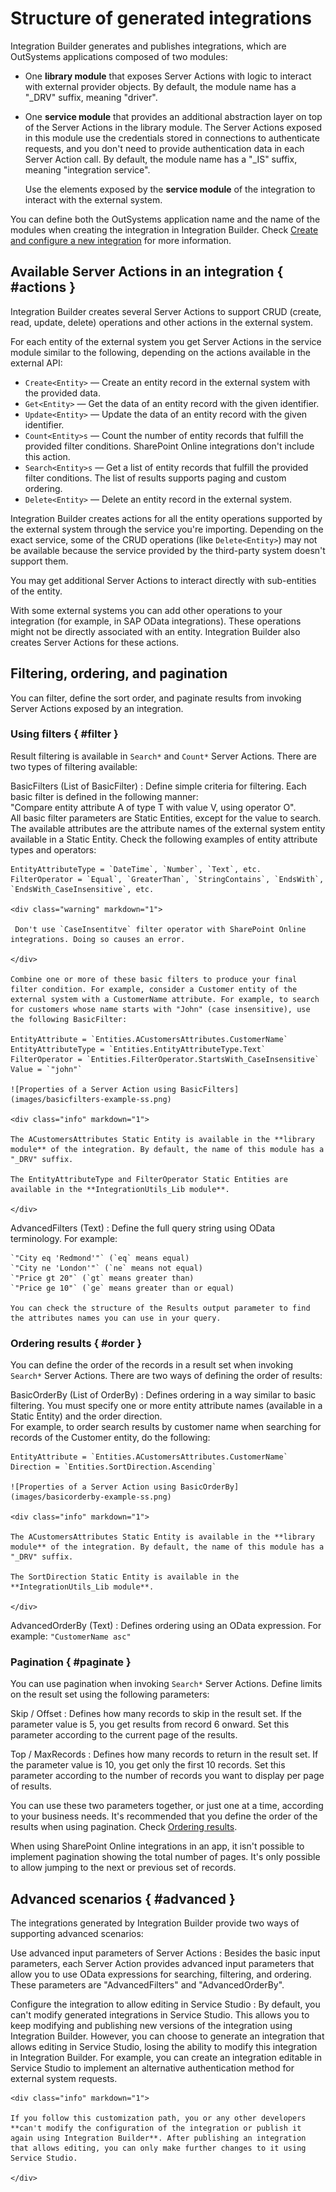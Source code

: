 # Structure of generated integrations

Integration Builder generates and publishes integrations, which are OutSystems applications composed of two modules:

* One **library module** that exposes Server Actions with logic to interact with external provider objects. By default, the module name has a "_DRV" suffix, meaning "driver".

* One **service module** that provides an additional abstraction layer on top of the Server Actions in the library module. The Server Actions exposed in this module use the credentials stored in connections to authenticate requests, and you don't need to provide authentication data in each Server Action call. By default, the module name has a "_IS" suffix, meaning "integration service".

    <div class="info" markdown="1">

    Use the elements exposed by the **service module** of the integration to interact with the external system.

    </div>

You can define both the OutSystems application name and the name of the modules when creating the integration in Integration Builder. Check [Create and configure a new integration](use.md#create-configure-integration) for more information.

## Available Server Actions in an integration { #actions }

Integration Builder creates several Server Actions to support CRUD (create, read, update, delete) operations and other actions in the external system.

For each entity of the external system you get Server Actions in the service module similar to the following, depending on the actions available in the external API:

* `Create<Entity>` — Create an entity record in the external system with the provided data.
* `Get<Entity>` — Get the data of an entity record with the given identifier.
* `Update<Entity>` — Update the data of an entity record with the given identifier.
* `Count<Entity>s` — Count the number of entity records that fulfill the provided filter conditions. SharePoint Online integrations don't include this action.
* `Search<Entity>s` — Get a list of entity records that fulfill the provided filter conditions. The list of results supports paging and custom ordering.
* `Delete<Entity>` — Delete an entity record in the external system.

Integration Builder creates actions for all the entity operations supported by the external system through the service you're importing. Depending on the exact service, some of the CRUD operations (like `Delete<Entity>`) may not be available because the service provided by the third-party system doesn't support them.

You may get additional Server Actions to interact directly with sub-entities of the entity.

With some external systems you can add other operations to your integration (for example, in SAP OData integrations). These operations might not be directly associated with an entity. Integration Builder also creates Server Actions for these actions.

## Filtering, ordering, and pagination

You can filter, define the sort order, and paginate results from invoking Server Actions exposed by an integration.

### Using filters { #filter }

Result filtering is available in `Search*` and `Count*` Server Actions. There are two types of filtering available:

BasicFilters (List of BasicFilter)
:   Define simple criteria for filtering. Each basic filter is defined in the following manner:  
    "Compare entity attribute A of type T with value V, using operator O".  
    All basic filter parameters are Static Entities, except for the value to search. The available attributes are the attribute names of the external system entity available in a Static Entity. Check the following examples of entity attribute types and operators:

    EntityAttributeType = `DateTime`, `Number`, `Text`, etc.  
    FilterOperator = `Equal`, `GreaterThan`, `StringContains`, `EndsWith`, `EndsWith_CaseInsensitive`, etc.

    <div class="warning" markdown="1">

     Don't use `CaseInsentitve` filter operator with SharePoint Online integrations. Doing so causes an error.

    </div>

    Combine one or more of these basic filters to produce your final filter condition. For example, consider a Customer entity of the external system with a CustomerName attribute. For example, to search for customers whose name starts with "John" (case insensitive), use the following BasicFilter:

    EntityAttribute = `Entities.ACustomersAttributes.CustomerName`  
    EntityAttributeType = `Entities.EntityAttributeType.Text`  
    FilterOperator = `Entities.FilterOperator.StartsWith_CaseInsensitive`  
    Value = `"john"`

    ![Properties of a Server Action using BasicFilters](images/basicfilters-example-ss.png)

    <div class="info" markdown="1">

    The ACustomersAttributes Static Entity is available in the **library module** of the integration. By default, the name of this module has a "_DRV" suffix.

    The EntityAttributeType and FilterOperator Static Entities are available in the **IntegrationUtils_Lib module**.

    </div>

AdvancedFilters (Text)
:   Define the full query string using OData terminology. For example:

    `"City eq 'Redmond'"` (`eq` means equal)  
    `"City ne 'London'"` (`ne` means not equal)  
    `"Price gt 20"` (`gt` means greater than)  
    `"Price ge 10"` (`ge` means greater than or equal)

    You can check the structure of the Results output parameter to find the attributes names you can use in your query.

### Ordering results { #order }

You can define the order of the records in a result set when invoking `Search*` Server Actions. There are two ways of defining the order of results:

BasicOrderBy (List of OrderBy)
:   Defines ordering in a way similar to basic filtering. You must specify one or more entity attribute names (available in a Static Entity) and the order direction.  
    For example, to order search results by customer name when searching for records of the Customer entity, do the following:

    EntityAttribute = `Entities.ACustomersAttributes.CustomerName`  
    Direction = `Entities.SortDirection.Ascending`

    ![Properties of a Server Action using BasicOrderBy](images/basicorderby-example-ss.png)

    <div class="info" markdown="1">
    
    The ACustomersAttributes Static Entity is available in the **library module** of the integration. By default, the name of this module has a "_DRV" suffix.

    The SortDirection Static Entity is available in the **IntegrationUtils_Lib module**.

    </div>

AdvancedOrderBy (Text)
:   Defines ordering using an OData expression. For example: `"CustomerName asc"`

### Pagination { #paginate }

You can use pagination when invoking `Search*` Server Actions. Define limits on the result set using the following parameters:

Skip / Offset
:   Defines how many records to skip in the result set. If the parameter value is 5, you get results from record 6 onward. Set this parameter according to the current page of the results.

Top / MaxRecords
:   Defines how many records to return in the result set. If the parameter value is 10, you get only the first 10 records. Set this parameter according to the number of records you want to display per page of results.

You can use these two parameters together, or just one at a time, according to your business needs. It's recommended that you define the order of the results when using pagination. Check [Ordering results](#order).

<div class="info" markdown="1">

When using SharePoint Online integrations in an app, it isn't possible to implement pagination showing the total number of pages. It's only possible to allow jumping to the next or previous set of records.

</div>

## Advanced scenarios { #advanced }

The integrations generated by Integration Builder provide two ways of supporting advanced scenarios:

Use advanced input parameters of Server Actions
:   Besides the basic input parameters, each Server Action provides advanced input parameters that allow you to use OData expressions for searching, filtering, and ordering. These parameters are "AdvancedFilters" and "AdvancedOrderBy".

Configure the integration to allow editing in Service Studio
:   By default, you can't modify generated integrations in Service Studio. This allows you to keep modifying and publishing new versions of the integration using Integration Builder. However, you can choose to generate an integration that allows editing in Service Studio, losing the ability to modify this integration in Integration Builder. For example, you can create an integration editable in Service Studio to implement an alternative authentication method for external system requests.

    <div class="info" markdown="1">

    If you follow this customization path, you or any other developers **can't modify the configuration of the integration or publish it again using Integration Builder**. After publishing an integration that allows editing, you can only make further changes to it using Service Studio.

    </div>
